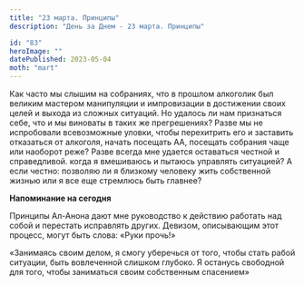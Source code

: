 ```yaml
---
title: "23 марта. Принципы"
description: "День за Днем - 23 марта. Принципы"

id: "83"
heroImage: ""
datePublished: 2023-05-04
moth: "mart"
---
```


Как часто мы слышим на собраниях, что в прошлом алкоголик был великим мастером
манипуляции и импровизации в достижении своих целей и выхода из сложных
ситуаций. Но удалось ли нам признаться себе, что и мы виноваты в таких же
прегрешениях? Разве мы не испробовали всевозможные уловки, чтобы перехитрить
его и заставить отказаться от алкоголя, начать посещать АА, посещать собрания
чаще или наоборот реже? Разве всегда мне удается оставаться честной и
справедливой. когда я вмешиваюсь и пытаюсь управлять ситуацией? А если честно:
позволяю ли я близкому человеку жить собственной жизнью или я все еще
стремлюсь быть главнее?

**Напоминание на сегодня**

Принципы Ал-Анона дают мне руководство к действию работать над собой и
перестать исправлять других. Девизом, описывающим этот процесс, могут быть
слова: «Руки прочь!»

«Занимаясь своим делом, я смогу уберечься от того, чтобы стать рабой ситуации,
быть вовлеченной слишком глубоко. Я останусь свободной для того, чтобы
заниматься своим собственным спасением»
